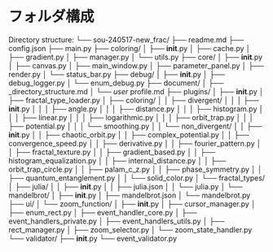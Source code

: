 # フォルダ構成

Directory structure:
└── sou-240517-new_frac/
    ├── readme.md
    ├── config.json
    ├── main.py
    ├── coloring/
    │   ├── __init__.py
    │   ├── cache.py
    │   ├── gradient.py
    │   ├── manager.py
    │   └── utils.py
    ├── core/
    │   ├── __init__.py
    │   ├── canvas.py
    │   ├── main_window.py
    │   ├── parameter_panel.py
    │   ├── render.py
    │   └── status_bar.py
    ├── debug/
    │   ├── __init__.py
    │   ├── debug_logger.py
    │   └── enum_debug.py
    ├── document/
    │   ├── _directory_structure.md
    │   └── _user_ profile.md
    ├── plugins/
    │   ├── __init__.py
    │   ├── fractal_type_loader.py
    │   ├── coloring/
    │   │   ├── divergent/
    │   │   │   ├── __init__.py
    │   │   │   ├── angle.py
    │   │   │   ├── distance.py
    │   │   │   ├── histogram.py
    │   │   │   ├── linear.py
    │   │   │   ├── logarithmic.py
    │   │   │   ├── orbit_trap.py
    │   │   │   ├── potential.py
    │   │   │   └── smoothing.py
    │   │   └── non_divergent/
    │   │       ├── __init__.py
    │   │       ├── chaotic_orbit.py
    │   │       ├── complex_potential.py
    │   │       ├── convergence_speed.py
    │   │       ├── derivative.py
    │   │       ├── fourier_pattern.py
    │   │       ├── fractal_texture.py
    │   │       ├── gradient_based.py
    │   │       ├── histogram_equalization.py
    │   │       ├── internal_distance.py
    │   │       ├── orbit_trap_circle.py
    │   │       ├── palam_c_z.py
    │   │       ├── phase_symmetry.py
    │   │       ├── quantum_entanglement.py
    │   │       └── solid_color.py
    │   └── fractal_types/
    │       ├── julia/
    │       │   ├── __init__.py
    │       │   ├── julia.json
    │       │   └── julia.py
    │       └── mandelbrot/
    │           ├── __init__.py
    │           ├── mandelbrot.json
    │           └── mandelbrot.py
    ├── ui/
    │   └── zoom_function/
    │       ├── __init__.py
    │       ├── cursor_manager.py
    │       ├── enum_rect.py
    │       ├── event_handler_core.py
    │       ├── event_handlers_private.py
    │       ├── event_handlers_utils.py
    │       ├── rect_manager.py
    │       ├── zoom_selector.py
    │       └── zoom_state_handler.py
    └── validator/
        ├── __init__.py
        └── event_validator.py
